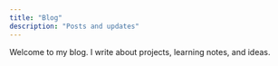 ```yaml
---
title: "Blog"
description: "Posts and updates"
---
```


Welcome to my blog. I write about projects, learning notes, and ideas.
